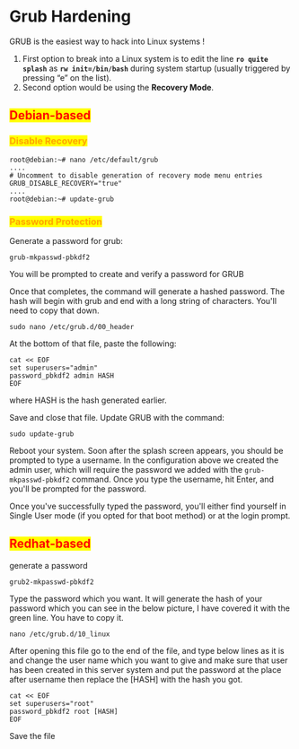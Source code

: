# Grub Hardening

GRUB is the easiest way to hack into Linux systems <mark style="color:orange;"></mark> !

1. First option to break into a Linux system is to edit the line **`ro quite splash`** as **`rw init=/bin/bash`** during system startup (usually triggered by pressing “e” on the list).
2. Second option would be using the **Recovery Mode**.

## <mark style="color:red;">Debian-based</mark>

### <mark style="color:orange;">Disable Recovery</mark>

```
root@debian:~# nano /etc/default/grub
....
# Uncomment to disable generation of recovery mode menu entries
GRUB_DISABLE_RECOVERY="true"
....
root@debian:~# update-grub
```

### <mark style="color:orange;">Password Protection</mark>

Generate a password for grub:

```
grub-mkpasswd-pbkdf2
```

You will be prompted to create and verify a password for GRUB

Once that completes, the command will generate a hashed password. The hash will begin with grub and end with a long string of characters. You'll need to copy that down.

```
sudo nano /etc/grub.d/00_header
```

At the bottom of that file, paste the following:

```
cat << EOF
set superusers="admin"
password_pbkdf2 admin HASH
EOF
```

where HASH is the hash generated earlier.

Save and close that file. Update GRUB with the command:

```
sudo update-grub
```

Reboot your system. Soon after the splash screen appears, you should be prompted to type a username. In the configuration above we created the admin user, which will require the password we added with the `grub-mkpasswd-pbkdf2` command. Once you type the username, hit Enter, and you'll be prompted for the password.

Once you've successfully typed the password, you'll either find yourself in Single User mode (if you opted for that boot method) or at the login prompt.

## <mark style="color:red;">Redhat-based</mark>&#x20;

generate a password

```
grub2-mkpasswd-pbkdf2
```

Type the password which you want. It will generate the hash of your password which you can see in the below picture, I have covered it with the green line. You have to copy it.

```
nano /etc/grub.d/10_linux
```

After opening this file go to the end of the file, and type below lines as it is and change the user name which you want to give and make sure that user has been created in this server system and put the password at the place after username then replace the \[HASH] with the hash you got.

```
cat << EOF
set superusers="root"
password_pbkdf2 root [HASH]
EOF
```

Save the file
